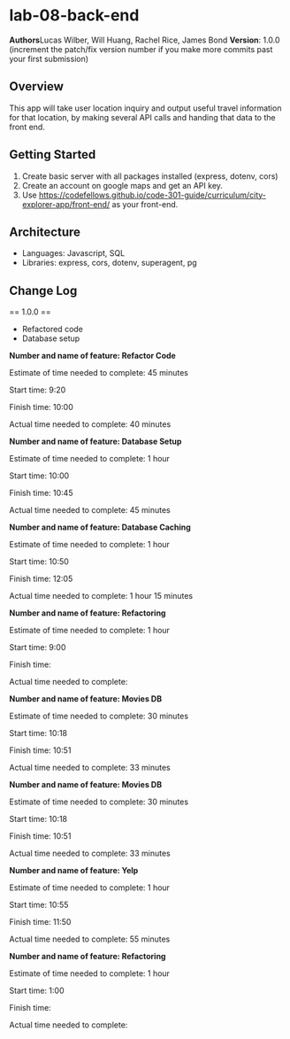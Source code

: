 # lab-08-back-end

**Authors**Lucas Wilber, Will Huang, Rachel Rice, James Bond
**Version**: 1.0.0 (increment the patch/fix version number if you make more commits past your first submission)

## Overview
<!-- Provide a high level overview of what this application is and why you are building it, beyond the fact that it's an assignment for this class. (i.e. What's your problem domain?) -->
This app will take user location inquiry and output useful travel information for that location, by making several API calls and handing that data to the front end.

## Getting Started
<!-- What are the steps that a user must take in order to build this app on their own machine and get it running? -->
1. Create basic server with all packages installed (express, dotenv, cors)
2. Create an account on google maps and get an API key.
3. Use https://codefellows.github.io/code-301-guide/curriculum/city-explorer-app/front-end/ as your front-end.

## Architecture
<!-- Provide a detailed description of the application design. What technologies (languages, libraries, etc) you're using, and any other relevant design information. -->
- Languages: Javascript, SQL
- Libraries: express, cors, dotenv, superagent, pg

## Change Log
== 1.0.0 ==
- Refactored code
- Database setup

**Number and name of feature: Refactor Code**

Estimate of time needed to complete: 45 minutes

Start time: 9:20

Finish time: 10:00

Actual time needed to complete: 40 minutes


**Number and name of feature: Database Setup**

Estimate of time needed to complete: 1 hour

Start time: 10:00

Finish time: 10:45

Actual time needed to complete: 45 minutes

**Number and name of feature: Database Caching**

Estimate of time needed to complete: 1 hour

Start time: 10:50

Finish time: 12:05

Actual time needed to complete: 1 hour 15 minutes

**Number and name of feature: Refactoring**

Estimate of time needed to complete: 1 hour

Start time: 9:00

Finish time: 

Actual time needed to complete: 

**Number and name of feature: Movies DB**

Estimate of time needed to complete: 30 minutes

Start time: 10:18

Finish time: 10:51

Actual time needed to complete: 33 minutes

**Number and name of feature: Movies DB**

Estimate of time needed to complete: 30 minutes

Start time: 10:18

Finish time: 10:51

Actual time needed to complete: 33 minutes

**Number and name of feature: Yelp**

Estimate of time needed to complete: 1 hour

Start time: 10:55

Finish time: 11:50

Actual time needed to complete: 55 minutes

**Number and name of feature: Refactoring**

Estimate of time needed to complete: 1 hour

Start time: 1:00

Finish time: 

Actual time needed to complete: 